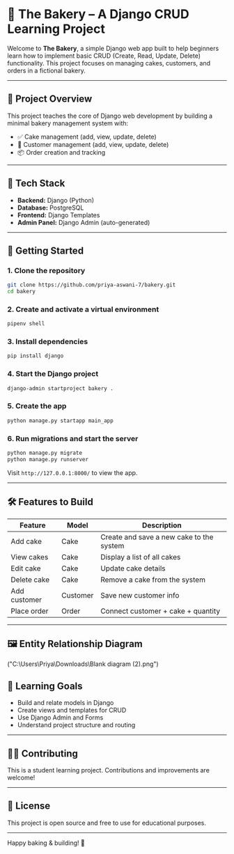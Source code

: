 # 🧁 The Bakery – A Django CRUD Learning Project

Welcome to **The Bakery**, a simple Django web app built to help beginners learn how to implement basic CRUD (Create, Read, Update, Delete) functionality. This project focuses on managing cakes, customers, and orders in a fictional bakery.

---

## 🚀 Project Overview

This project teaches the core of Django web development by building a minimal bakery management system with:

- ✅ Cake management (add, view, update, delete)
- 👤 Customer management (add, view, update, delete)
- 📦 Order creation and tracking

---

## 🧱 Tech Stack

- **Backend:** Django (Python)
- **Database:** PostgreSQL
- **Frontend:** Django Templates
- **Admin Panel:** Django Admin (auto-generated)

---

## 🔧 Getting Started

### 1. Clone the repository

```bash
git clone https://github.com/priya-aswani-7/bakery.git
cd bakery
````

### 2. Create and activate a virtual environment

```bash
pipenv shell
```

### 3. Install dependencies

```bash
pip install django
```

### 4. Start the Django project

```bash
django-admin startproject bakery .
```

### 5. Create the app

```bash
python manage.py startapp main_app
```

### 6. Run migrations and start the server

```bash
python manage.py migrate
python manage.py runserver
```

Visit `http://127.0.0.1:8000/` to view the app.

---

## 🛠 Features to Build

| Feature      | Model    | Description                              |
| ------------ | -------- | ---------------------------------------- |
| Add cake     | Cake     | Create and save a new cake to the system |
| View cakes   | Cake     | Display a list of all cakes              |
| Edit cake    | Cake     | Update cake details                      |
| Delete cake  | Cake     | Remove a cake from the system            |
| Add customer | Customer | Save new customer info                   |
| Place order  | Order    | Connect customer + cake + quantity       |

---

## 🖼️ Entity Relationship Diagram

("C:\Users\Priya\Downloads\Blank diagram (2).png")


## 📌 Learning Goals

* Build and relate models in Django
* Create views and templates for CRUD
* Use Django Admin and Forms
* Understand project structure and routing

---

## 🧑‍💻 Contributing

This is a student learning project. Contributions and improvements are welcome!

---

## 📄 License

This project is open source and free to use for educational purposes.

---

Happy baking & building! 🍰


